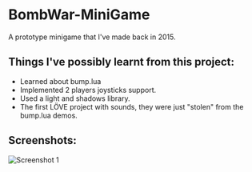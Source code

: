 # BombWar-MiniGame
A prototype minigame that I've made back in 2015.

## Things I've possibly learnt from this project:
- Learned about bump.lua
- Implemented 2 players joysticks support.
- Used a light and shadows library.
- The first LÖVE project with sounds, they were just "stolen" from the bump.lua demos.

## Screenshots:
![Screenshot 1](https://github.com/RamiLego4Game/BombWar-MiniGame/raw/master/BombWar-MiniGame.png)

